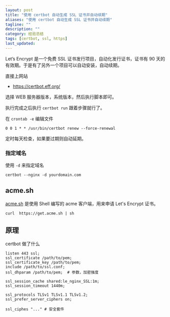 ```yaml
---
layout: post
title: "使用 certbot 自动生成 SSL 证书并自动续期"
aliases: "使用 certbot 自动生成 SSL 证书并自动续期"
tagline: ""
description: ""
category: 经验总结
tags: [certbot, ssl, https]
last_updated:
---
```


Let’s Encrypt 是一个免费 SSL 证书发行项目，自动化发行证书，证书有 90 天的有效期。于是有了另外一个项目可以自动安装，自动续期。

直接上网站

- <https://certbot.eff.org/>

选择 WEB 服务器版本，系统版本，然后执行脚本即可。

执行完成之后执行 `certbot run` 跟着步骤就行了。

在 `crontab -e` 编辑文件

    0 0 1 * * /usr/bin/certbot renew --force-renewal

定时每天检查，如果要过期则自动延期。

### 指定域名
使用 `-d` 来指定域名

```
certbot --nginx -d yourdomain.com
```

## acme.sh
[acme.sh](https://github.com/acmesh-official/acme.sh) 是使用 Shell 编写的 acme 客户端，用来申请 Let's Encrypt 证书。

    curl  https://get.acme.sh | sh


## 原理
certbot 做了什么

```
listen 443 ssl;
ssl_certificate /path/to/pem;
ssl_certificate_key /path/to/pem;
include /path/to/ssl.conf;
ssl_dhparam /path/to/pem;  # 参数，加密强度
```



```
ssl_session_cache shared:le_nginx_SSL:1m;
ssl_session_timeout 1440m;

ssl_protocols TLSv1 TLSv1.1 TLSv1.2;
ssl_prefer_server_ciphers on;

ssl_ciphes "..." # 安全套件
```

